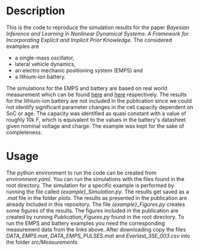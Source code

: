 # Description

This is the code to reproduce the simulation results for the paper *Bayesian Inference and Learning in Nonlinear Dynamical Systems: A Framework for Incorporating Explicit and Implicit Prior Knowledge*. The considered examples are
- a single-mass oscillator,
- lateral vehicle dynamics,
- an electro mechanic positioning system (EMPS) and
- a lithium-ion battery.

The simulations for the EMPS and battery are based on real world measurement which can be found [here](https://www.nonlinearbenchmark.org/benchmarks/emps) and [here](https://publications.rwth-aachen.de/record/815749) respectively.
The results for the lithium-ion battery are not included in the publication since we could not identify significant parameter changes in the cell capacity dependent on SoC or age. The capacity was identified as quasi constant with a value of roughly 10k F, which is equivalent to the values in the battery's datasheet given nominal voltage and charge. The example was kept for the sake of completeness.
  

# Usage

The python environment to run the code can be created from *environment.yaml*. You can run the simulations with the files found in the root directory. The simulation for a specific example is performed by running the file called *{example}_Simulation.py*. The results get saved as a *.mat* file in the folder *plots*. The results as presented in the publication are already included in this repository.
The file *{example}_Figures.py* creates some figures of the results. The figures included in the publication are created by running *Publication_Figures.py* found in the root directory.
To run the EMPS and battery examples you need the corresponding measurement data from the links above. After downloading copy the files *DATA_EMPS.mat*, *DATA_EMPS_PULSES.mat* and *Everlast_35E_003.csv* into the folder *src/Measurements*.
